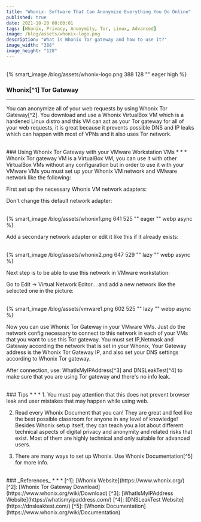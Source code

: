 ```yaml
---
title: "Whonix: Software That Can Anonymize Everything You Do Online"
published: true
date: 2021-10-20 00:00:01
tags: [Whonix, Privacy, Anonymity, Tor, Linux, Advanced]
image: /blog/assets/whonix-logo.png
description: "What is Whonix Tor gateway and how to use it?"
image_width: "388"
image_height: "128"
---
```


<br>
{% smart_image /blog/assets/whonix-logo.png 388 128 "" eager high %}
<br>

### Whonix[^1] Tor Gateway
* * *
You can anonymize all of your web requests by using Whonix Tor Gateway[^2]. You download and use a Whonix VirtualBox VM which is a hardened Linux distro and this VM can act as your Tor gateway for all of your web requests, it is great because it prevents possible DNS and IP leaks which can happen with most of VPNs and it also uses Tor network.

<br>
### Using Whonix Tor Gateway with your VMware Workstation VMs
* * *
Whonix Tor gateway VM is a VirtualBox VM, you can use it with other VirtualBox VMs without any configuration but in order to use it with your VMware VMs you must set up your Whonix VM network and VMware network like the following:

First set up the necessary Whonix VM network adapters:

Don't change this default network adapter:

<br>
{% smart_image /blog/assets/whonix1.png 641 525 "" eager "" webp async %}
<br>

Add a secondary network adapter or edit it like this if it already exists:

<br>
{% smart_image /blog/assets/whonix2.png 647 529 "" lazy "" webp async %}
<br>

Next step is to be able to use this network in VMware workstation:

Go to Edit -> Virtual Network Editor... and add a new network like the selected one in the picture:

<br>
{% smart_image /blog/assets/vmware1.png 602 525 "" lazy "" webp async %}
<br>

Now you can use Whonix Tor Gateway in your VMware VMs. Just do the network config necessary to connect to this network in each of your VMs that you want to use this Tor gateway. You must set IP,Netmask and Gateway according the network that is set in your Whonix, Your Gateway address is the Whonix Tor Gateway IP, and also set your DNS settings according to Whonix Tor gateway.

After connection, use: WhatIsMyIPAddress[^3] and DNSLeakTest[^4] to make sure that you are using Tor gateway and there's no info leak.

<br>
### Tips
* * *
1. You must pay attention that this does not prevent browser leak and user mistakes that may happen while using web.

2. Read every Whonix Document that you can! They are great and feel like the best possible classroom for anyone in any level of knowledge! Besides Whonix setup itself, they can teach you a lot about different technical aspects of digital privacy and anonymity and related risks that exist. Most of them are highly technical and only suitable for advanced users.

3. There are many ways to set up Whonix. Use Whonix Documentation[^5] for more info.  

<br>
### _References_
* * *
[^1]: [Whonix Website](https://www.whonix.org/)
[^2]: [Whonix Tor Gateway Download](https://www.whonix.org/wiki/Download)
[^3]: [WhatIsMyIPAddress Website](https://whatismyipaddress.com/)
[^4]: [DNSLeakTest Website](https://dnsleaktest.com/)
[^5]: [Whonix Documentation](https://www.whonix.org/wiki/Documentation)
